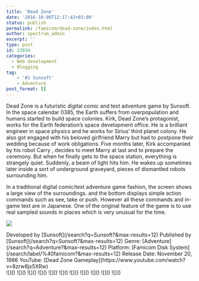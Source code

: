 ```yaml
---
title: 'Dead Zone'
date: '2016-10-08T12:17:42+03:00'
status: publish
permalink: /famicom/dead-zone/index.html
author: spectrum_admin
excerpt: ''
type: post
id: 13034
categories:
  - Web development
  - Blogging
tag:
    - '#1 Sunsoft'
    - Adventure
post_format: []
---
```

Dead Zone is a futuristic digital comic and text adventure game by Sunsoft. In the space calendar 0385, the Earth suffers from overpopulation and humans started to build space colonies. Kirk, Dead Zone’s protagonist, works for the Earth federation’s space development office. He is a brilliant engineer in space physics and he works for Sirius’ third planet colony. He also got engaged with his beloved girlfriend Marry but had to postpone their wedding because of work obligations. Five months later, Kirk accompanied by his robot Carry , decides to meet Marry at last and to prepare the ceremony. But when he finally gets to the space station, everything is strangely quiet. Suddenly, a beam of light hits him. He wakes up sometimes later inside a sort of underground graveyard, pieces of dismantled robots surrounding him.

In a traditional digital comic/text adventure game fashion, the screen shows a large view of the surroundings. and the bottom displays simple action commands such as see, take or push. However all these commands and in-game text are in Japanese. One of the original feature of the game is to use real sampled sounds in places which is very unusual for the time.

![](https://wsrv.nl/?url=https://images.launchbox-app.com/442750d5-0fa2-4777-bc09-0fc991a6f5ae.jpg&output=webp&maxage=1d)

<div class="game-info">Developed by [Sunsoft](/search?q=Sunsoft?&max-results=12)  
Published by [Sunsoft](/search?q=Sunsoft?&max-results=12)  
Genre: [Adventure](/search?q=Adventure?&max-results=12)  
Platform: [Famicom Disk System](/search/label/%40famicom?&amp;max-results=12)  
Release Date: November 20, 1986  
YouTube: [Dead Zone Gameplay](https://www.youtube.com/watch?v=8zrw8jx5XRw)</div><div class="game-media">![]() ![]() ![]() ![]() ![]() ![]() ![]() ![]() ![]() ![]() ![]()</div>
